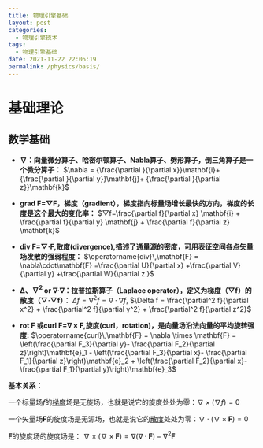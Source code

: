 ```yaml
---
title: 物理引擎基础
layout: post
categories: 
  - 物理引擎技术
tags: 
  - 物理引擎基础
date: 2021-11-22 22:06:19
permalink: /physics/basis/
---
```


# 基础理论

## 数学基础

- **∇：向量微分算子、哈密尔顿算子、Nabla算子、劈形算子，倒三角算子是一个微分算子：** $\nabla = {\frac{\partial }{\partial x}}\mathbf{i}+ {\frac{\partial }{\partial y}}\mathbf{j}+ {\frac{\partial }{\partial z}}\mathbf{k}$

- **grad F=▽F，梯度（gradient），梯度指向标量场增长最快的方向，梯度的长度是这个最大的变化率：** $▽f=\frac{\partial f}{\partial x} \mathbf{i} + \frac{\partial f}{\partial y} \mathbf{j} + \frac{\partial f}{\partial z} \mathbf{k}$

- **div F=▽·F,散度(divergence),描述了通量源的密度，可用表征空间各点矢量场发散的强弱程度：** $\operatorname{div}\,\mathbf{F} = \nabla\cdot\mathbf{F} =\frac{\partial U}{\partial x} +\frac{\partial V}{\partial y} +\frac{\partial W}{\partial z }$

- **Δ、$∇^2$ or ∇·∇：拉普拉斯算子（Laplace operator），定义为梯度（▽f）的散度（▽·▽f）：** $\Delta f = \nabla^2 f = \nabla \cdot \nabla f$,  $\Delta f = \frac{\partial^2 f}{\partial x^2} + \frac{\partial^2 f}{\partial y^2} + \frac{\partial^2 f}{\partial z^2}$

- **rot F 或curl F=∇ × F,旋度(curl，rotation)，是向量场沿法向量的平均旋转强度:** $\operatorname{curl}\,\mathbf{F} = \nabla \times \mathbf{F} = \left(\frac{\partial F_3}{\partial y}- \frac{\partial F_2}{\partial z}\right)\mathbf{e}_1 - \left(\frac{\partial F_3}{\partial x}- \frac{\partial F_1}{\partial z}\right)\mathbf{e}_2 + \left(\frac{\partial F_2}{\partial x}- \frac{\partial F_1}{\partial y}\right)\mathbf{e}_3$

 **基本关系：**

 一个标量场*f*的[梯度](http://zh.wikipedia.org/wiki/梯度)场是无旋场，也就是说它的旋度处处为零：$\nabla\times (\nabla f) = 0$

 一个矢量场**F**的旋度场是无源场，也就是说它的[散度](http://zh.wikipedia.org/wiki/散度)处处为零：$\nabla\cdot (\nabla \times \mathbf{F} ) = 0$

 **F**的旋度场的旋度场是：  $\nabla \times (\nabla \times \mathbf{F} ) = \nabla(\nabla\cdot \mathbf{F}) - \nabla^2 \mathbf{F}$

